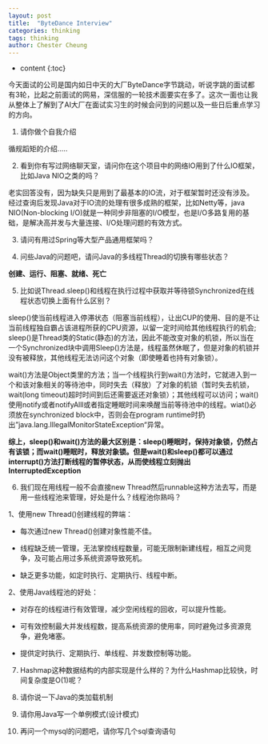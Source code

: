 ```yaml
---
layout: post
title:  "ByteDance Interview"
categories: thinking
tags: thinking
author: Chester Cheung
---
```


* content
{:toc}


今天面试的公司是国内如日中天的大厂ByteDance字节跳动，听说字跳的面试都有3轮，比起之前面试的网易，深信服的一轮技术面要实在多了。这次一面也让我从整体上了解到了AI大厂在面试实习生的时候会问到的问题以及一些日后重点学习的方向。








1. 请你做个自我介绍

循规蹈矩的介绍.....

2. 看到你有写过网络聊天室，请问你在这个项目中的网络IO用到了什么IO框架，比如Java NIO之类的吗？

老实回答没有，因为缺失只是用到了最基本的IO流，对于框架暂时还没有涉及。经过查询后发现Java对于IO流的处理有很多成熟的框架，比如Netty等，java NIO(Non-blocking I/O)就是一种同步非阻塞的I/O模型，也是I/O多路复用的基础，是解决高并发与大量连接、I/O处理问题的有效方式。

3. 请问有用过Spring等大型产品通用框架吗？

4. 问些Java的问题吧，请问Java的多线程Thread的切换有哪些状态？

**创建、运行、阻塞、就绪、死亡**

5. 比如说Thread.sleep()和线程在执行过程中获取并等待锁Synchronized在线程状态切换上面有什么区别？

sleep()使当前线程进入停滞状态（阻塞当前线程），让出CUP的使用、目的是不让当前线程独自霸占该进程所获的CPU资源，以留一定时间给其他线程执行的机会; sleep()是Thread类的Static(静态)的方法，因此不能改变对象的机锁，所以当在一个Synchronized块中调用Sleep()方法是，线程虽然休眠了，但是对象的机锁并没有被释放，其他线程无法访问这个对象（即使睡着也持有对象锁）。

wait()方法是Object类里的方法；当一个线程执行到wait()方法时，它就进入到一个和该对象相关的等待池中，同时失去（释放）了对象的机锁（暂时失去机锁，wait(long timeout)超时时间到后还需要返还对象锁）；其他线程可以访问；wait()使用notify或者notifyAlll或者指定睡眠时间来唤醒当前等待池中的线程。wiat()必须放在synchronized block中，否则会在program runtime时扔出”java.lang.IllegalMonitorStateException“异常。

**综上，sleep()和wait()方法的最大区别是：sleep()睡眠时，保持对象锁，仍然占有该锁；而wait()睡眠时，释放对象锁。但是wait()和sleep()都可以通过interrupt()方法打断线程的暂停状态，从而使线程立刻抛出InterruptedException**

6. 我们现在用线程一般不会直接new Thread然后runnable这种方法去写，而是用一些线程池来管理，好处是什么？线程池你熟吗？

1、使用new Thread()创建线程的弊端：

+ 每次通过new Thread()创建对象性能不佳。

+ 线程缺乏统一管理，无法掌控线程数量，可能无限制新建线程，相互之间竞争，及可能占用过多系统资源导致死机。

+ 缺乏更多功能，如定时执行、定期执行、线程中断。

2、使用Java线程池的好处：

+ 对存在的线程进行有效管理，减少空闲线程的回收，可以提升性能。

+ 可有效控制最大并发线程数，提高系统资源的使用率，同时避免过多资源竞争，避免堵塞。

+ 提供定时执行、定期执行、单线程、并发数控制等功能。

7. Hashmap这种数据结构的内部实现是什么样的？为什么Hashmap比较快，时间复杂度是O(1)呢？

8. 请你说一下Java的类加载机制

9. 请你用Java写一个单例模式(设计模式)

10. 再问一个mysql的问题吧，请你写几个sql查询语句
